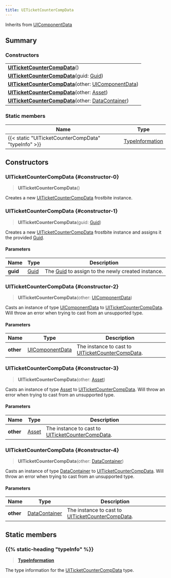 ```yaml
---
title: UITicketCounterCompData
---
```


Inherits from [UIComponentData](/vext/ref/fb/uicomponentdata)

## Summary

### Constructors

|  |
| --- |
| **[UITicketCounterCompData](#constructor-0)**() |
| **[UITicketCounterCompData](#constructor-1)**(guid: [Guid](/vext/ref/shared/type/guid)) |
| **[UITicketCounterCompData](#constructor-2)**(other: [UIComponentData](/vext/ref/fb/uicomponentdata)) |
| **[UITicketCounterCompData](#constructor-3)**(other: [Asset](/vext/ref/fb/asset)) |
| **[UITicketCounterCompData](#constructor-4)**(other: [DataContainer](/vext/ref/shared/type/datacontainer)) |

### Static members

| Name | Type |
| ---- | ---- |
| {{< static "UITicketCounterCompData" "typeInfo" >}} | [TypeInformation](/vext/ref/shared/type/typeinformation) |

## Constructors

### UITicketCounterCompData {#constructor-0}

> **UITicketCounterCompData**()

Creates a new [UITicketCounterCompData](/vext/ref/fb/uiticketcountercompdata) frostbite instance.

### UITicketCounterCompData {#constructor-1}

> **UITicketCounterCompData**(guid: [Guid](/vext/ref/shared/type/guid))

Creates a new [UITicketCounterCompData](/vext/ref/fb/uiticketcountercompdata) frostbite instance and assigns it the provided [Guid](/vext/ref/shared/type/guid).

#### Parameters

| Name | Type | Description |
| ---- | ---- | ----------- |
| **guid** | [Guid](/vext/ref/shared/type/guid) | The [Guid](/vext/ref/shared/type/guid) to assign to the newly created instance. |

### UITicketCounterCompData {#constructor-2}

> **UITicketCounterCompData**(other: [UIComponentData](/vext/ref/fb/uicomponentdata))

Casts an instance of type [UIComponentData](/vext/ref/fb/uicomponentdata) to [UITicketCounterCompData](/vext/ref/fb/uiticketcountercompdata). Will throw an error when trying to cast from an unsupported type.

#### Parameters

| Name | Type | Description |
| ---- | ---- | ----------- |
| **other** | [UIComponentData](/vext/ref/fb/uicomponentdata) | The instance to cast to [UITicketCounterCompData](/vext/ref/fb/uiticketcountercompdata). |

### UITicketCounterCompData {#constructor-3}

> **UITicketCounterCompData**(other: [Asset](/vext/ref/fb/asset))

Casts an instance of type [Asset](/vext/ref/fb/asset) to [UITicketCounterCompData](/vext/ref/fb/uiticketcountercompdata). Will throw an error when trying to cast from an unsupported type.

#### Parameters

| Name | Type | Description |
| ---- | ---- | ----------- |
| **other** | [Asset](/vext/ref/fb/asset) | The instance to cast to [UITicketCounterCompData](/vext/ref/fb/uiticketcountercompdata). |

### UITicketCounterCompData {#constructor-4}

> **UITicketCounterCompData**(other: [DataContainer](/vext/ref/shared/type/datacontainer))

Casts an instance of type [DataContainer](/vext/ref/shared/type/datacontainer) to [UITicketCounterCompData](/vext/ref/fb/uiticketcountercompdata). Will throw an error when trying to cast from an unsupported type.

#### Parameters

| Name | Type | Description |
| ---- | ---- | ----------- |
| **other** | [DataContainer](/vext/ref/shared/type/datacontainer) | The instance to cast to [UITicketCounterCompData](/vext/ref/fb/uiticketcountercompdata). |

## Static members

### {{% static-heading "typeInfo" %}}

> **[TypeInformation](/vext/ref/shared/type/typeinformation)**

The type information for the [UITicketCounterCompData](/vext/ref/fb/uiticketcountercompdata) type.

